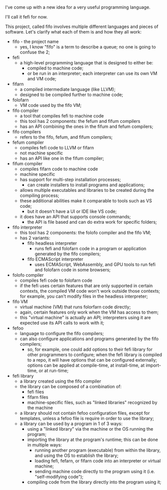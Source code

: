 

I've come up with a new idea for a very useful programming language.

I'll call it fefi for now.

This project, called fifo involves multiple different languages and pieces of software. Let's clarify what each of them is and how they all work:
* fifo - the project name
    * yes, I know "fifo" is a term to describe a queue; no one is going to confuse the 2;
* fefi
    * a high-level programming language that is designed to either be:
        * compiled to machine code;
        * or be run in an interpreter; each interpreter can use its own VM and VM code;
* fifarn
    * a compiled intermediate language (like LLVM);
    * designed to be compiled further to machine code;
* folofarn
    * VM code used by the fifo VM;
* fifo compiler
    * a tool that compiles fefi to machine code
    * this tool has 2 components: the fefum and fifum compilers
    * has an API combining the ones in the fifum and fefum compilers;
* fifo compilers
    * refers to the fifo, fefum, and fifum compilers;
* fefum compiler
    * compiles fefi code to LLVM or fifarn
    * not machine specific
    * has an API like one in the fifum compiler;
* fifum compiler
    * compiles fifarn code to machine code
    * machine specific
    * has support for multi-step installation processes;
        * can create installers to install programs and applications;
    * allows multiple executables and libraries to be created during the compiling process;
    * these additional abilities make it comparable to tools such as VS code;
        * but it doesn't have a UI or IDE like VS code;
    * it does have an API that supports console commands;
        * the API is file based and can do extra work for specific folders;
* fifo interpreter
    * this tool has 2 components: the folofo compiler and the fifo VM;
    * has 2 variants:
        * fifo headless interpreter
            * runs fefi and folofarn code in a program or application generated by the fifo compilers;
        * fifo ECMAScript interpreter
            * uses ECMAScript, WebAssembly, and GPU tools to run fefi and folofarn code in some browsers;
* folofo compiler
    * compiles fefi code to folofarn code
    * if the fefi uses certain features that are only supported in certain contexts, the compiled VM code won't work outside those contexts; for example, you can't modify files in the headless interpreter;
* fifo VM
    * virtual machine (VM) that runs folorfarn code directly;
    * again, certain features only work when the VM has access to them;
    * this "virtual machine" is actually an API; interpreters using it are expected use its API calls to work with it;
* fefoo
    * language to configure the fifo compilers;
    * can also configure applications and programs generated by the fifo compilers;
        * so, for example, one could add options to their fefi library for other programmers to configure; when the fefi library is compiled to a repo, it will have options that can be configured externally; options can be applied at compile-time, at install-time, at import-time, or at run-time;
* fefi library
    * a library created using the fifo compiler
    * the library can be composed of a combination of:
        * fefi files
        * fifarn files
        * machine-specific files, such as "linked libraries" recognized by the machine
    * a library should not contain fefoo configuration files, except for templates, unless a fefoo file is require in order to use the library;
    * a library can be used by a program in 1 of 3 ways:
        * using a "linked library" via the machine or the OS running the program;
        * importing the library at the program's runtime; this can be done in multiple ways:
            * running another program (executable) from within the library, and using the OS to establish the library;
            * loading fefi, fefarn, or fifarn code into an interpreter or virtual machine;
            * sending machine code directly to the program using it (i.e. "self-modifying code");
        * compiling code from the library directly into the program using it;




